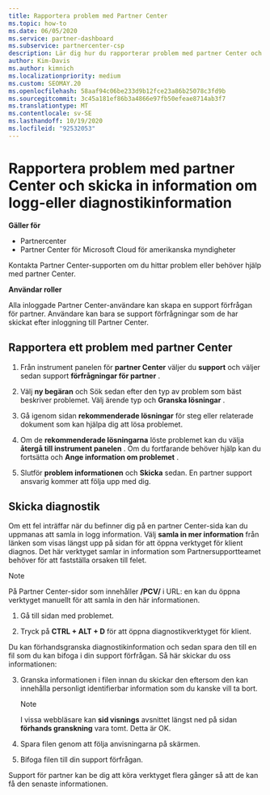 ```yaml
---
title: Rapportera problem med Partner Center
ms.topic: how-to
ms.date: 06/05/2020
ms.service: partner-dashboard
ms.subservice: partnercenter-csp
description: Lär dig hur du rapporterar problem med partner Center och hur du samlar in diagnostisk information för partner support teamet.
author: Kim-Davis
ms.author: kimnich
ms.localizationpriority: medium
ms.custom: SEOMAY.20
ms.openlocfilehash: 58aaf94c06be233d9b12fce23a86b25078c3fd9b
ms.sourcegitcommit: 3c45a181ef86b3a4866e97fb50efeae8714ab3f7
ms.translationtype: MT
ms.contentlocale: sv-SE
ms.lasthandoff: 10/19/2020
ms.locfileid: "92532053"
---
```

# <a name="how-to-report-problems-with-partner-center-and-submit-any-log-or-diagnostics-information"></a>Rapportera problem med partner Center och skicka in information om logg-eller diagnostikinformation

**Gäller för**

- Partnercenter
- Partner Center för Microsoft Cloud för amerikanska myndigheter

Kontakta Partner Center-supporten om du hittar problem eller behöver hjälp med partner Center.

**Användar roller**

Alla inloggade Partner Center-användare kan skapa en support förfrågan för partner. Användare kan bara se support förfrågningar som de har skickat efter inloggning till Partner Center.

## <a name="report-a-problem-with-the-partner-center"></a>Rapportera ett problem med partner Center

1. Från instrument panelen för **partner Center** väljer du **support** och väljer sedan support **förfrågningar för partner** .

2. Välj **ny begäran** och Sök sedan efter den typ av problem som bäst beskriver problemet. Välj ärende typ och **Granska lösningar** .

3. Gå igenom sidan **rekommenderade lösningar** för steg eller relaterade dokument som kan hjälpa dig att lösa problemet.

4. Om de **rekommenderade lösningarna** löste problemet kan du välja **återgå till instrument panelen** . Om du fortfarande behöver hjälp kan du fortsätta och **Ange information om problemet** .

5. Slutför **problem informationen** och **Skicka** sedan. En partner support ansvarig kommer att följa upp med dig.

## <a name="send-diagnostics"></a>Skicka diagnostik

Om ett fel inträffar när du befinner dig på en partner Center-sida kan du uppmanas att samla in logg information. Välj **samla in mer information** från länken som visas längst upp på sidan för att öppna verktyget för klient diagnos. Det här verktyget samlar in information som Partnersupportteamet behöver för att fastställa orsaken till felet. 

>[!NOTE]
>På Partner Center-sidor som innehåller **/PCV/** i URL: en kan du öppna verktyget manuellt för att samla in den här informationen.

1. Gå till sidan med problemet.

2. Tryck på **CTRL + ALT + D** för att öppna diagnostikverktyget för klient.

Du kan förhandsgranska diagnostikinformation och sedan spara den till en fil som du kan bifoga i din support förfrågan. Så här skickar du oss informationen:

3. Granska informationen i filen innan du skickar den eftersom den kan innehålla personligt identifierbar information som du kanske vill ta bort.

    >[!NOTE]
    >I vissa webbläsare kan **sid visnings** avsnittet längst ned på sidan **förhands granskning** vara tomt. Detta är OK.

4. Spara filen genom att följa anvisningarna på skärmen.

5. Bifoga filen till din support förfrågan.

Support för partner kan be dig att köra verktyget flera gånger så att de kan få den senaste informationen.

